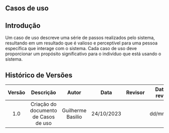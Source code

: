 ## **Casos de uso**

## **Introdução**

Um caso de uso descreve uma série de passos realizados pelo sistema, resultando em um resultado que é valioso e perceptível para uma pessoa específica que interage com o sistema. Cada caso de uso deve proporcionar um propósito significativo para o indivíduo que está usando o sistema.

## **Histórico de Versões**

| Versão |          Descrição              |     Autor      |      Data      |   Revisor     |    Data de revisão    |  
|:------:|:-------------------------------:|:--------------:|:--------------:|:-------------:|:---------------------:|
|  1.0   | Criação do documento de Casos de uso |  Guilherme Basilio  |   24/10/2023   |  |       dd/mm/yyyy      |